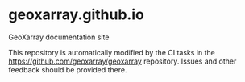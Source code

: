 # geoxarray.github.io

GeoXarray documentation site

This repository is automatically modified by the CI tasks in the https://github.com/geoxarray/geoxarray repository.
Issues and other feedback should be provided there.
